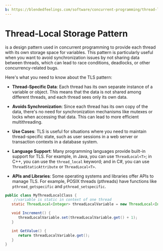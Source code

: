 ```yaml
---
b: https://blendedfeelings.com/software/concurrent-programming/thread-local-storage-pattern.md
---
```


# Thread-Local Storage Pattern
is a design pattern used in concurrent programming to provide each thread with its own storage space for variables. This pattern is particularly useful when you want to avoid synchronization issues by not sharing data between threads, which can lead to race conditions, deadlocks, or other concurrency-related bugs.

Here's what you need to know about the TLS pattern:

- **Thread-Specific Data**: Each thread has its own separate instance of a variable or object. This means that the data is not shared among different threads, and each thread sees only its own data.
- **Avoids Synchronization**: Since each thread has its own copy of the data, there's no need for synchronization mechanisms like mutexes or locks when accessing that data. This can lead to more efficient multithreading.
- **Use Cases**: TLS is useful for situations where you need to maintain thread-specific state, such as user sessions in a web server or transaction contexts in a database system.


- **Language Support**: Many programming languages provide built-in support for TLS. For example, in Java, you can use `ThreadLocal<T>`; in C++, you can use the `thread_local` keyword; and in C#, you can use `ThreadStaticAttribute` or `ThreadLocal<T>`.
- **APIs and Libraries**: Some operating systems and libraries offer APIs to manage TLS. For example, POSIX threads (pthreads) have functions like `pthread_getspecific` and `pthread_setspecific`.

```java
public class MyThreadLocalClass {
    //variable is static in context of one thread
   static ThreadLocal<Integer> threadLocalVariable = new ThreadLocal<Integer>(0);

   void Increment() {
      threadLocalVariable.set(threadLocalVariable.get() + 1);
   }

   int GetValue() {
      return threadLocalVariable.get();
   }
}

```